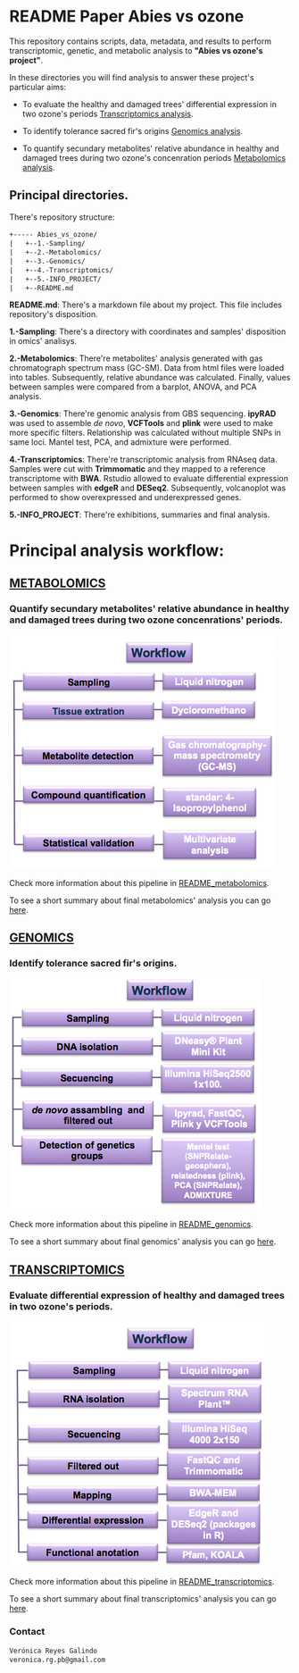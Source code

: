 # README Paper Abies vs ozone

This repository contains scripts, data, metadata, and results to perform transcriptomic, genetic, and metabolic analysis to **"Abies vs ozone's project"**.

In these directories you will find analysis to answer these project's particular aims:

* To evaluate the healthy and damaged trees' differential expression in two ozone's periods [Transcriptomics analysis](https://github.com/VeroIarrachtai/Abies_vs_ozone/tree/master/4.-Transcriptomics).

* To identify tolerance sacred fir's origins  [Genomics analysis](https://github.com/VeroIarrachtai/Abies_vs_ozone/tree/master/3.-Genomics).

* To quantify secundary metabolites' relative abundance in healthy and damaged trees during two ozone's concenration periods [Metabolomics analysis](https://github.com/VeroIarrachtai/Abies_vs_ozone/tree/master/2.-Metabolomics).

## Principal directories.

There's repository structure:

```
+----- Abies_vs_ozone/
|	+--1.-Sampling/
|	+--2.-Metabolomics/
|	+--3.-Genomics/
|	+--4.-Transcriptomics/
|	+--5.-INFO_PROJECT/
|	+--README.md
```

**README.md**: There's a markdown file about my project. This file includes repository's disposition.

**1.-Sampling**: There's a directory with coordinates and samples' disposition in omics' analisys.

**2.-Metabolomics**: There're metabolites' analysis generated with gas chromatograph spectrum mass (GC-SM). Data from html files were loaded into tables. Subsequently, relative abundance was calculated. Finally, values between samples were compared from a barplot, ANOVA, and PCA analysis.

**3.-Genomics**: There're genomic analysis from GBS sequencing. **ipyRAD** was used to assemble *de novo*, **VCFTools** and **plink** were used to make more specific filters. Relationship was calculated without multiple SNPs in same loci. Mantel test, PCA, and admixture were performed.

**4.-Transcriptomics**: There're transcriptomic analysis from RNAseq data. Samples were cut with **Trimmomatic** and they mapped to a reference transcriptome with **BWA**. Rstudio allowed to evaluate differential expression between samples with **edgeR** and **DESeq2**. Subsequently, volcanoplot was performed to show overexpressed and underexpressed genes.

**5.-INFO_PROJECT**: There're exhibitions, summaries and final analysis.

# Principal analysis workflow:

## [METABOLOMICS](https://github.com/VeroIarrachtai/Abies_vs_ozone/tree/master/2.-Metabolomics)

### Quantify secundary metabolites' relative abundance in healthy and damaged trees during two ozone concenrations' periods.

![](2.-Metabolomics/metadata/Metabolomic_methods.png)

Check more information about this pipeline in [README_metabolomics](https://github.com/VeroIarrachtai/Abies_vs_ozone/tree/master/2.-Metabolomics/README_metabolomics.md).

To see a short summary about final metabolomics' analysis you can go [here](https://github.com/VeroIarrachtai/Abies_vs_ozone/blob/master/5.-INFO_PROJECT/METABOLOMICS_ligth_analysis.md).

## [GENOMICS](https://github.com/VeroIarrachtai/Abies_vs_ozone/tree/master/3.-Genomics)

### Identify tolerance sacred fir's origins.

![](3.-Genomics/metadata/Genomic_methods.png)

Check more information about this pipeline in [README_genomics](https://github.com/VeroIarrachtai/Abies_vs_ozone/blob/master/3.-Genomics/README_genomics.md).

To see a short summary about final genomics' analysis you can go [here](https://github.com/VeroIarrachtai/Abies_vs_ozone/blob/master/5.-INFO_PROJECT/GENOMICS_ligth_analysis.md).

## [TRANSCRIPTOMICS](https://github.com/VeroIarrachtai/Abies_vs_ozone/tree/master/4.-Transcriptomics)

### Evaluate differential expression of healthy and damaged trees in two ozone's periods.

![](4.-Transcriptomics/metadata/Transcriptomic_methods.png)

Check more information about this pipeline in [README_transcriptomics](https://github.com/VeroIarrachtai/Abies_vs_ozone/blob/master/4.-Transcriptomics/README_TRANSCRIPTOMICS.md).

To see a short summary about final transcriptomics' analysis you can go [here](https://github.com/VeroIarrachtai/Abies_vs_ozone/blob/master/5.-INFO_PROJECT/TRANSCRIPTOMICS_ligth_analysis.md).

### Contact

```
Verónica Reyes Galindo
veronica.rg.pb@gmail.com
```
